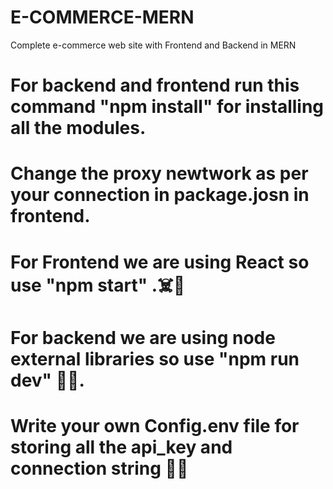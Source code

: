 # E-COMMERCE-MERN
Complete e-commerce web site with Frontend and Backend in MERN
# For backend and frontend run this command "npm install" for installing all the modules.
# Change the proxy newtwork as per your connection in package.josn in frontend.
# For Frontend we are using React so use "npm start" .☠️🦖
# For backend we are using node external libraries so use "npm run dev" 🫡💥.
# Write your own Config.env file for storing all the api_key and connection string 🤯✨
